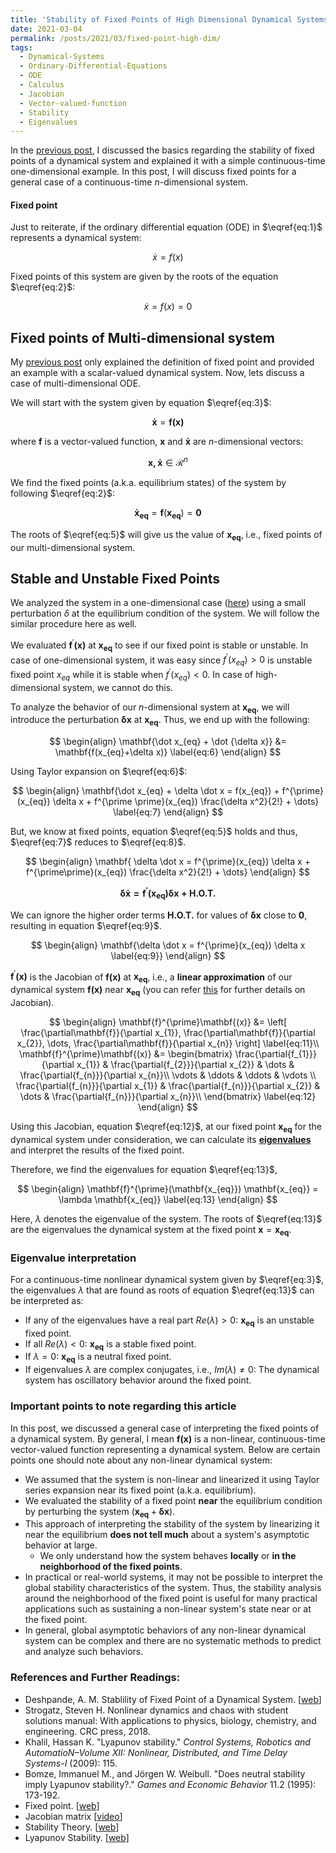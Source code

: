 ```yaml
---
title: 'Stability of Fixed Points of High Dimensional Dynamical Systems'
date: 2021-03-04
permalink: /posts/2021/03/fixed-point-high-dim/
tags:
  - Dynamical-Systems
  - Ordinary-Differential-Equations
  - ODE
  - Calculus
  - Jacobian
  - Vector-valued-function
  - Stability
  - Eigenvalues
---
```


In the [previous post](https://adipandas.github.io/posts/2020/02/stable-unstable-fixed-point/), I discussed the basics regarding the stability of fixed points of a dynamical system and explained it with a simple continuous-time one-dimensional example. In this post, I will discuss fixed points for a general case of a continuous-time $n$-dimensional system.



#### Fixed point

Just to reiterate, if the ordinary differential equation (ODE) in $\eqref{eq:1}$ represents a dynamical system:


$$
\dot x = f(x)
\label{eq:1}
$$


Fixed points of this system are given by the roots of the equation $\eqref{eq:2}$:


$$
\begin{equation}
\dot x = f(x) = 0
\label{eq:2}
\end{equation}
$$



## Fixed points of Multi-dimensional system

My [previous post](https://adipandas.github.io/posts/2020/02/stable-unstable-fixed-point/) only explained the definition of fixed point and provided an example with a scalar-valued dynamical system. Now, lets discuss a case of multi-dimensional ODE.

We will start with the system given by equation $\eqref{eq:3}$:


$$
\mathbf{\dot x} = \mathbf{f(x)}
\label{eq:3}
$$


where $\mathbf{f}$ is a vector-valued function, $\mathbf{x}$ and  $\mathbf{\dot x}$ are $n$-dimensional vectors:


$$
\mathbf{x, \dot x} \in \mathcal{R}^{n}
\label{eq:4}
$$


We find the fixed points (a.k.a. equilibrium states) of the system by following $\eqref{eq:2}$:


$$
\mathbf{\dot x_{eq}} = \mathbf{f}(\mathbf{x_{eq}}) = \mathbf{0}
\label{eq:5}
$$


The roots of $\eqref{eq:5}$ will give us the value of $\mathbf{x_{eq}}$, i.e., fixed points of our multi-dimensional system.



## Stable and Unstable Fixed Points

We analyzed the system in a one-dimensional case ([here](https://adipandas.github.io/posts/2020/02/stable-unstable-fixed-point/)) using a small perturbation $\delta$ at the equilibrium condition of the system. We will follow the similar procedure here as well. 



We evaluated $\mathbf{f}^{\prime}\mathbf{(x)}$ at $\mathbf{x_{eq}}$ to see if our fixed point is stable or unstable. In case of one-dimensional system, it was easy since  $f^{\prime}(x_{eq})>0$ is unstable fixed point $x_{eq}$  while it is stable when $f^{\prime}(x_{eq})<0$. In case of high-dimensional system, we cannot do this.



To analyze the behavior of our $n$-dimensional system at $\mathbf{x_{eq}}$, we will introduce the perturbation $\mathbf{\delta x}$ at $\mathbf{x_{eq}}$. Thus, we end up with the following:


$$
\begin{align}
\mathbf{\dot x_{eq} + \dot {\delta x}}
&=
\mathbf{f(x_{eq}+\delta x)}
\label{eq:6}
\end{align}
$$


Using Taylor expansion on $\eqref{eq:6}$:

$$
\begin{align}
\mathbf{\dot x_{eq} + \delta \dot x = f(x_{eq}) + f^{\prime}(x_{eq}) \delta x + f^{\prime \prime}(x_{eq}) \frac{\delta x^2}{2!} + \dots} \label{eq:7}
\end{align}
$$

But, we know at fixed points, equation $\eqref{eq:5}$ holds and thus, $\eqref{eq:7}$ reduces to $\eqref{eq:8}$.

$$
\begin{align}
\mathbf{
\delta \dot x = f^{\prime}(x_{eq}) \delta x + f^{\prime\prime}(x_{eq}) \frac{\delta x^2}{2!} + \dots}
\end{align}
$$

$$
\mathbf{
\delta \dot x = f^{\prime}(x_{eq}) \delta x + H.O.T.
\label{eq:8}}
$$

We can ignore the higher order terms $\mathbf{H.O.T.}$ for values of $\mathbf{\delta{x}}$ close to $\mathbf{0}$, resulting in equation $\eqref{eq:9}$.

$$
\begin{align}
\mathbf{\delta \dot x = f^{\prime}(x_{eq}) \delta x \label{eq:9}}
\end{align}
$$


$\mathbf{f}^{\prime}\mathbf{(x)}$ is the Jacobian of $\mathbf{f(x)}$ at $\mathbf{x_{eq}}$, i.e., a **linear approximation** of our dynamical system $\mathbf{f(x)}$ near $\mathbf{x_{eq}}$ (you can refer [this](https://adipandas.github.io/posts/2020/03/vector-calculus/#jacobian-aka-derivative-of-vector-valued-function) for further details on Jacobian).


$$
\begin{align}
\mathbf{f}^{\prime}\mathbf{(x)}
&=
\left[
\frac{\partial\mathbf{f}}{\partial x_{1}}, \frac{\partial\mathbf{f}}{\partial x_{2}}, \dots, \frac{\partial\mathbf{f}}{\partial x_{n}}
\right] \label{eq:11}\\
\mathbf{f}^{\prime}\mathbf{(x)} &=
\begin{bmatrix}
\frac{\partial{f_{1}}}{\partial x_{1}} & \frac{\partial{f_{2}}}{\partial x_{2}} & \dots & \frac{\partial{f_{n}}}{\partial x_{n}}\\
\vdots & \ddots & \ddots & \vdots \\
\frac{\partial{f_{n}}}{\partial x_{1}} & \frac{\partial{f_{n}}}{\partial x_{2}} & \dots & \frac{\partial{f_{n}}}{\partial x_{n}}\\
\end{bmatrix} \label{eq:12}
\end{align}
$$


Using this Jacobian, equation $\eqref{eq:12}$, at our fixed point $\mathbf{x_{eq}}$ for the dynamical system under consideration, we can calculate its [**eigenvalues**](https://en.wikipedia.org/wiki/Eigenvalues_and_eigenvectors) and interpret the results of the fixed point.

Therefore, we find the eigenvalues for equation $\eqref{eq:13}$,


$$
\begin{align}
\mathbf{f}^{\prime}(\mathbf{x_{eq}}) \mathbf{x_{eq}} = \lambda \mathbf{x_{eq}} \label{eq:13}
\end{align}
$$


Here, $\lambda$ denotes the eigenvalue of the system. The roots of $\eqref{eq:13}$ are the eigenvalues the dynamical system at the fixed point $\mathbf{x}=\mathbf{x_{eq}}$.



### Eigenvalue interpretation <a name='eigen_value_interpretation'></a>

For a continuous-time nonlinear dynamical system given by $\eqref{eq:3}$, the eigenvalues $\lambda$ that are found as roots of equation $\eqref{eq:13}$ can be interpreted as:

* If any of the eigenvalues have a real part $Re(\lambda)>0$: $\mathbf{x_{eq}}$ is an unstable fixed point.
* If all $Re(\lambda)<0$: $\mathbf{x_{eq}}$ is a stable fixed point.
* If $\lambda=0$: $\mathbf{x_{eq}}$ is a neutral fixed point.
* If eigenvalues $\lambda$ are complex conjugates, i.e., $Im(\lambda) \ne 0$: The dynamical system has oscillatory behavior around the fixed point.



### Important points to note regarding this article

In this post, we discussed a general case of interpreting the fixed points of a dynamical system. By general, I mean $\mathbf{f(x)}$ is a non-linear, continuous-time vector-valued function representing a dynamical system. Below are certain points one should note about any non-linear dynamical system:

* We assumed that the system is non-linear and linearized it using Taylor series expansion near its fixed point (a.k.a. equilibrium).
* We evaluated the stability of a fixed point **near** the equilibrium condition by perturbing the system  ($\mathbf{x_{eq}}+\mathbf{\delta x}$).
* This approach of interpreting the stability of the system by linearizing it near the equilibrium **does not tell much** about a system's asymptotic behavior at large.
  * We only understand how the system behaves **locally** or **in the neighborhood of the fixed points**.
* In practical or real-world systems, it may not be possible to interpret the global stability characteristics of the system. Thus, the stability analysis around the neighborhood of the fixed point is useful for many practical applications such as sustaining a non-linear system's state near or at the fixed point.
* In general, global asymptotic behaviors of any non-linear dynamical system can be complex and there are no systematic methods to predict and analyze such behaviors.



### References and Further Readings:

* Deshpande, A. M. Stablility of Fixed Point of a Dynamical System. [[web](https://adipandas.github.io/posts/2020/02/stable-unstable-fixed-point/)]
* Strogatz, Steven H. Nonlinear dynamics and chaos with student solutions manual: With applications to physics, biology, chemistry, and engineering. CRC press, 2018.
* Khalil, Hassan K. "Lyapunov stability." *Control Systems, Robotics and AutomatioN–Volume XII: Nonlinear, Distributed, and Time Delay Systems-I* (2009): 115.
* Bomze, Immanuel M., and Jörgen W. Weibull. "Does neutral stability imply Lyapunov stability?." *Games and Economic Behavior* 11.2 (1995): 173-192.
* Fixed point. [[web](https://mathworld.wolfram.com/FixedPoint.html)]
* Jacobian matrix [[video](https://www.youtube.com/watch?v=bohL918kXQk)]
* Stability Theory. [[web](https://en.wikipedia.org/wiki/Stability_theory)]
* Lyapunov Stability. [[web](https://en.wikipedia.org/wiki/Lyapunov_stability)]
